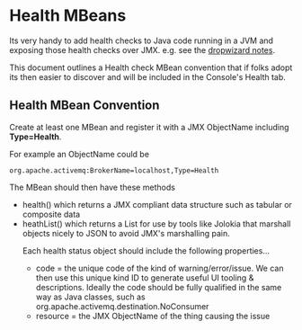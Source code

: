 # Health MBeans

Its very handy to add health checks to Java code running in a JVM and exposing those health checks over JMX. e.g. see the [dropwizard notes](http://dropwizard.codahale.com/getting-started/#creating-a-health-check).

This document outlines a Health check MBean convention that if folks adopt its then easier to discover and will be included in the Console's Health tab.

## Health MBean Convention

Create at least one MBean and register it with a JMX ObjectName including **Type=Health**.

For example an ObjectName could be

    org.apache.activemq:BrokerName=localhost,Type=Health

The MBean should then have these methods

* health() which returns a JMX compliant data structure such as tabular or composite data
* heathList() which returns a List<Object> for use by tools like Jolokia that marshall objects nicely to JSON to avoid JMX's marshalling pain.

Each health status object should include the following properties...

* code = the unique code of the kind of warning/error/issue. We can then use this unique kind ID to generate useful UI tooling & descriptions. Ideally the code should be fully qualified in the same way as Java classes, such as org.apache.activemq.destination.NoConsumer
* resource = the JMX ObjectName of the thing causing the issue
